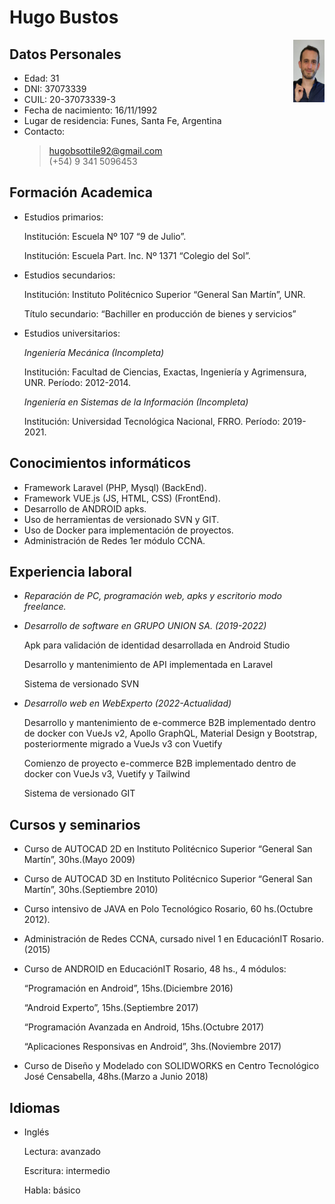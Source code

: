 # Hugo Bustos

<img style="float: right;" src="src/profile.png" width="10%" height="10%" />

## Datos Personales

- Edad: 31
- DNI: 37073339
- CUIL: 20-37073339-3
- Fecha de nacimiento: 16/11/1992
- Lugar de residencia: Funes, Santa Fe, Argentina
- Contacto:
  ><hugobsottile92@gmail.com></br>
  >(+54) 9 341 5096453

## Formación Academica

- Estudios primarios:

  Institución: Escuela Nº 107 “9 de Julio”.

  Institución: Escuela Part. Inc. Nº 1371 “Colegio del Sol”.

- Estudios secundarios:

  Institución: Instituto Politécnico Superior “General San Martín”, UNR.

  Título secundario: “Bachiller en producción de bienes y servicios”

- Estudios universitarios:

  *Ingeniería Mecánica (Incompleta)*

  Institución: Facultad de Ciencias, Exactas, Ingeniería y Agrimensura, UNR. Período: 2012-2014.

  *Ingeniería en Sistemas de la Información (Incompleta)*

  Institución: Universidad Tecnológica Nacional, FRRO. Período: 2019-2021.

## Conocimientos informáticos

- Framework Laravel (PHP, Mysql) (BackEnd).
- Framework VUE.js (JS, HTML, CSS) (FrontEnd).
- Desarrollo de ANDROID apks.
- Uso de herramientas de versionado SVN y GIT.
- Uso de Docker para implementación de proyectos.
- Administración de Redes 1er módulo CCNA.

## Experiencia laboral

- *Reparación de PC, programación web, apks y escritorio modo freelance.*
- *Desarrollo de software en GRUPO UNION SA. (2019-2022)*

  Apk para validación de identidad desarrollada en Android Studio

  Desarrollo y mantenimiento de API implementada en Laravel

  Sistema de versionado SVN

- *Desarrollo web en WebExperto (2022-Actualidad)*

  Desarrollo y mantenimiento de e-commerce B2B implementado dentro de docker con VueJs v2, Apollo GraphQL, Material Design y Bootstrap, posteriormente migrado a VueJs v3 con Vuetify

  Comienzo de proyecto e-commerce B2B implementado dentro de docker con VueJs v3, Vuetify y Tailwind

  Sistema de versionado GIT

## Cursos y seminarios

- Curso de AUTOCAD 2D en Instituto Politécnico Superior “General San Martín”, 30hs.(Mayo 2009)
- Curso de AUTOCAD 3D en Instituto Politécnico Superior “General San Martín”, 30hs.(Septiembre 2010)
- Curso intensivo de JAVA en Polo Tecnológico Rosario, 60 hs.(Octubre 2012).
- Administración de Redes CCNA, cursado nivel 1 en EducaciónIT Rosario. (2015)
- Curso de ANDROID en EducaciónIT Rosario, 48 hs., 4 módulos:

  “Programación en Android”, 15hs.(Diciembre 2016)

  “Android Experto”, 15hs.(Septiembre 2017)

  “Programación Avanzada en Android, 15hs.(Octubre 2017)

  “Aplicaciones Responsivas en Android”, 3hs.(Noviembre 2017)

- Curso de Diseño y Modelado con SOLIDWORKS en Centro Tecnológico José Censabella, 48hs.(Marzo a Junio 2018)

## Idiomas

- Inglés

  Lectura: avanzado

  Escritura: intermedio

  Habla: básico
